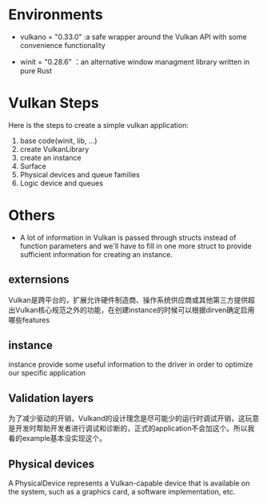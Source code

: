 # Environments

- vulkano = "0.33.0" :a safe wrapper around the Vulkan API with some convenience functionality

- winit = "0.28.6" ：an alternative window managment library written in pure Rust

# Vulkan Steps
Here is the steps to create a simple vulkan application:
1. base code(winit, lib, ...)
2. create VulkanLibrary
3. create an instance
4. Surface
5. Physical devices and queue families
6. Logic device and queues

# Others
- A lot of information in Vulkan is passed through structs instead of function parameters and we'll have to fill in one more struct to provide sufficient information for creating an instance.

## externsions
Vulkan是跨平台的，扩展允许硬件制造商、操作系统供应商或其他第三方提供超出Vulkan核心规范之外的功能，在创建instance的时候可以根据dirven确定启用哪些features

## instance
instance provide some useful information to the driver in order to optimize our specific application
## Validation layers
为了减少驱动的开销，Vulkand的设计理念是尽可能少的运行时调试开销，这玩意是开发时帮助开发者进行调试和诊断的，正式的application不会加这个。所以我看的example基本没实现这个。

## Physical devices
 A PhysicalDevice represents a Vulkan-capable device that is available on the system, such as a graphics card, a software implementation, etc.